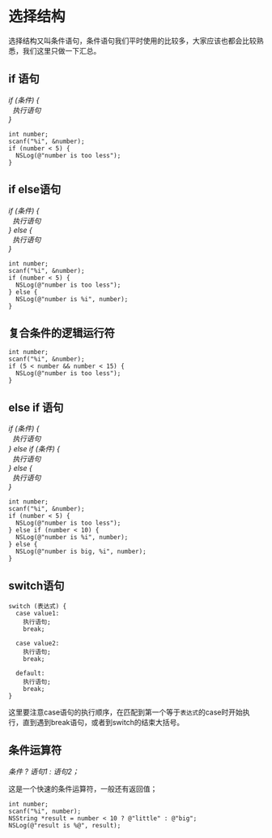 # 选择结构
选择结构又叫条件语句，条件语句我们平时使用的比较多，大家应该也都会比较熟悉，我们这里只做一下汇总。

## if 语句
*if (条件) {*  
*&nbsp;&nbsp;执行语句*  
*}*  

``` objc
int number;
scanf("%i", &number);
if (number < 5) {
  NSLog(@"number is too less");
}
```

## if else语句
*if (条件) {*  
*&nbsp;&nbsp;执行语句*  
*} else {*  
*&nbsp;&nbsp;执行语句*  
*}*

``` objc
int number;
scanf("%i", &number);
if (number < 5) {
  NSLog(@"number is too less");
} else {
  NSLog(@"number is %i", number);
}
```

## 复合条件的逻辑运行符
``` objc
int number;
scanf("%i", &number);
if (5 < number && number < 15) {
  NSLog(@"number is too less");
}
```

## else if 语句
*if (条件) {*  
*&nbsp;&nbsp;执行语句*  
*} else if (条件) {*  
*&nbsp;&nbsp;执行语句*  
*} else {*  
*&nbsp;&nbsp;执行语句*  
*}*  

``` objc
int number;
scanf("%i", &number);
if (number < 5) {
  NSLog(@"number is too less");
} else if (number < 10) {
  NSLog(@"number is %i", number);
} else {
  NSLog(@"number is big, %i", number);
}
```

## switch语句
```
switch (表达式) {
  case value1:
    执行语句;
    break;
  
  case value2:
    执行语句;
    break;
  
  default:
    执行语句;
    break;
}
```

这里要注意case语句的执行顺序，在匹配到第一个等于`表达式`的case时开始执行，直到遇到break语句，或者到switch的结束大括号。

## 条件运算符

*条件 ? 语句1 : 语句2；*

这是一个快速的条件运算符，一般还有返回值；

``` objc
int number;
scanf("%i", number);
NSString *result = number < 10 ? @"little" : @"big";
NSLog(@"result is %@", result);
```